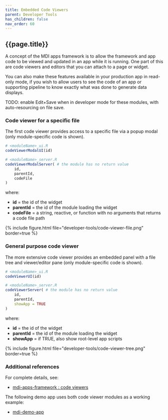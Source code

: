 ```yaml
---
title: Embedded Code Viewers
parent: Developer Tools
has_children: false
nav_order: 60
---
```


## {{page.title}}

A concept of the MDI apps framework is to allow the framework
and app code to be viewed and updated in an app
while it is running. One part of this are code viewers and editors
that you can attach to a page or widget.

You can also make these features available in your
production app in read-only mode, if you wish to allow
users to see the code of an app or supporting pipeline
to know exactly what was done to generate data displays.

TODO: enable Edit+Save when in developer mode for these modules,
with auto-resourcing on file save.

### Code viewer for a specific file

The first code viewer provides access to a specific file via
a popup modal (only module-specific code is shown).

```r
# <moduleName>_ui.R
codeViewerModalUI(id)
```

```r
# <moduleName>_server.R
codeViewerModalServer( # the module has no return value
    id, 
    parentId,
    codeFile
)
```

where:
- **id** = the id of the widget
- **parentId** = the id of the module loading the widget
- **codeFile** = a string, reactive, or function with no arguments that returns a code file path

{% include figure.html file="developer-tools/code-viewer-file.png" border=true %}

### General purpose code viewer

The more extensive code viewer provides an embedded
panel with a file tree and viewer/editor pane
 (only module-specific code is shown).

```r
# <moduleName>_ui.R
codeViewerUI(id)
```

```r
# <moduleName>_server.R
codeViewerServer( # the module has no return value
    id, 
    parentId,
    showApp = TRUE
)
```

where:
- **id** = the id of the widget
- **parentId** = the id of the module loading the widget
- **showApp** = if TRUE, also show root-level app scripts

{% include figure.html file="developer-tools/code-viewer-tree.png" border=true %}

### Additional references

For complete details, see:

- [mdi-apps-framework : code viewers](https://github.com/MiDataInt/mdi-apps-framework/tree/main/shiny/shared/session/modules/widgets/framework/codeViewer)

The following demo app uses both code viewer modules as 
a working example:
- [mdi-demo-app](https://github.com/MiDataInt/demo-mdi-tools/tree/main/shiny/apps/demo)
